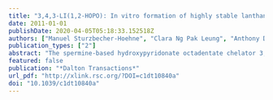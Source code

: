 ```yaml
---
title: "3,4,3-LI(1,2-HOPO): In vitro formation of highly stable lanthanide complexes translates into efficacious in vivo europium decorporation"
date: 2011-01-01
publishDate: 2020-04-05T05:18:33.152518Z
authors: ["Manuel Sturzbecher-Hoehne", "Clara Ng Pak Leung", "Anthony D'Aléo", "Birgitta Kullgren", "Anne-Laure Prigent", "David K Shuh", "Kenneth N Raymond", "Rebecca J Abergel"]
publication_types: ["2"]
abstract: "The spermine-based hydroxypyridonate octadentate chelator 3,4,3-LI(1,2-HOPO) was investigated for its ability to act as an antenna that sensitizes the emission of Sm(III), Eu(III), and Tb(III) in the Visible range (Φ(tot) = 0.2-7%) and the emission of Pr(III), Nd(III), Sm(III), and Yb(III) in the Near Infra-Red range, with decay times varying from 1.78 μs to 805 μs at room temperature. The particular luminescence spectroscopic properties of these lanthanide complexes formed with 3,4,3-LI(1,2-HOPO) were used to characterize their respective solution thermodynamic stabilities as well as those of the corresponding La(III), Gd(III), Dy(III), Ho(III), Er(III), Tm(III), and Lu(III) complexes. The remarkably high affinity of 3,4,3-LI(1,2-HOPO) for lanthanide metal ions and the resulting high complex stabilities (pM values ranging from 17.2 for La(III) to 23.1 for Yb(III)) constitute a necessary but not sufficient criterion to consider this octadentate ligand an optimal candidate for in vivo metal decorporation. The in vivo lanthanide complex stability and decorporation capacity of the ligand were assessed, using the radioactive isotope (152)Eu as a tracer in a rodent model, which provided a direct comparison with the in vitro thermodynamic results and demonstrated the great potential of 3,4,3-LI(1,2-HOPO) as a therapeutic metal chelating agent."
featured: false
publication: "*Dalton Transactions*"
url_pdf: "http://xlink.rsc.org/?DOI=c1dt10840a"
doi: "10.1039/c1dt10840a"
---
```


